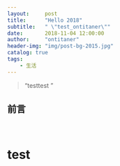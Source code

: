 ```yaml
---
layout:     post
title:      "Hello 2018"
subtitle:   " \"test_ontitaner\""
date:       2018-11-04 12:00:00
author:     "ontitaner"
header-img: "img/post-bg-2015.jpg"
catalog: true
tags:
    - 生活
---
```


> “testtest ”


## 前言

<br><h1>test</h1></br>

